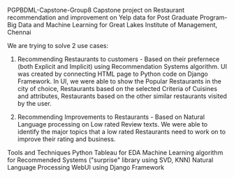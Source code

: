 PGPBDML-Capstone-Group8
Capstone project on Restaurant recommendation and improvement on Yelp data for Post Graduate Program-Big Data and Machine Learning for Great Lakes Institute of Management, Chennai

We are trying to solve 2 use cases:

1. Recommending Restaurants to customers -
Based on their prefernece (both Explicit and Implicit) using Recommendation Systems algorithm. UI was created by connecting HTML page to Python code on Django Framework. In UI, we were able to show the Popular Restaurants in the city of choice, Restaurants based on the selected Criteria of Cuisines and attributes, Restaurants based on the other similar restaurants visited by the user.

2. Recommending Improvements to Restaurants -
Based on Natural Language processing on Low rated Review texts. We were able to identify the major topics that a low rated Restaurants need to work on to improve their rating and business.

Tools and Techniques
Python
Tableau for EDA
Machine Learning algorithm for Recommended Systems ("surprise" library using SVD, KNN)
Natural Language Processing
WebUI using Django Framework
